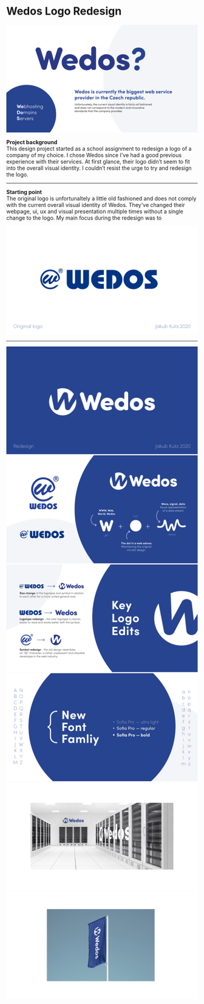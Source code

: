 # Wedos Logo Redesign

![Placeholder](img/00_intro.png)

**Project background** <br>
This design project started as a school assignment to redesign a logo of a company of my choice. I chose Wedos since I’ve had a good previous experience with their services. At first glance, their logo didn’t seem to fit into the overall visual identity. I couldn’t resist the urge to try and redesign the logo.

---

**Starting point** <br>
The original logo is unfortunaltely a little old fashioned and does not comply with the current overall visual identity of Wedos. They've changed their webpage, ui, ux and visual presentation multiple times without a single change to the logo. My main focus during the redesign was to 

![Placeholder](img/01_before.png)

---


![Placeholder](img/02_after.png)
![Placeholder](img/03_detail.png)
![Placeholder](img/04_changes.png)
![Placeholder](img/05_font.png)
![Placeholder](img/05_mockup_1.png)
![Placeholder](img/06_mockup_2.png)
